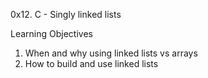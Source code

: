 0x12. C - Singly linked lists<br>


Learning Objectives<br>
1. When and why using linked lists vs arrays<br>
2. How to build and use linked lists<br>
